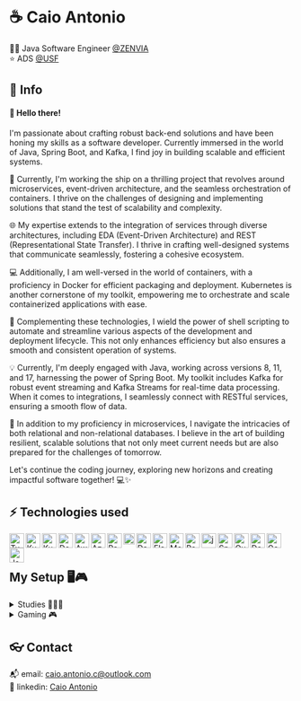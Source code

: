 # :coffee: Caio Antonio

:technologist: Java Software Engineer [@ZENVIA](https://github.com/zenvia)  
:star: ADS [@USF](https://www.usf.edu.br/)<br/>

## :speech_balloon: Info

#### 👋 Hello there!

I'm passionate about crafting robust back-end solutions and have been honing my skills as a software developer. Currently immersed in the world of Java, Spring Boot, and Kafka, I find joy in building scalable and efficient systems.

🚀 Currently, I'm working the ship on a thrilling project that revolves around microservices, event-driven architecture, and the seamless orchestration of containers. I thrive on the challenges of designing and implementing solutions that stand the test of scalability and complexity.

🌐 My expertise extends to the integration of services through diverse architectures, including EDA (Event-Driven Architecture) and REST (Representational State Transfer). I thrive in crafting well-designed systems that communicate seamlessly, fostering a cohesive ecosystem.

💻 Additionally, I am well-versed in the world of containers, with a proficiency in Docker for efficient packaging and deployment. Kubernetes is another cornerstone of my toolkit, empowering me to orchestrate and scale containerized applications with ease.

🔧 Complementing these technologies, I wield the power of shell scripting to automate and streamline various aspects of the development and deployment lifecycle. This not only enhances efficiency but also ensures a smooth and consistent operation of systems.

💡 Currently, I'm deeply engaged with Java, working across versions 8, 11, and 17, harnessing the power of Spring Boot. My toolkit includes Kafka for robust event streaming and Kafka Streams for real-time data processing. When it comes to integrations, I seamlessly connect with RESTful services, ensuring a smooth flow of data.

🔗 In addition to my proficiency in microservices, I navigate the intricacies of both relational and non-relational databases. I believe in the art of building resilient, scalable solutions that not only meet current needs but are also prepared for the challenges of tomorrow.

Let's continue the coding journey, exploring new horizons and creating impactful software together! 💻✨
## :zap: Technologies used

<img align="left" alt="Tux" width="26px" src="https://user-images.githubusercontent.com/58996814/210672715-96d6812c-3358-4395-90a0-be9ba85ba3d7.png" />
<img align="left" alt="Kubernetes" width="26px" src="https://github.com/caioantoniodev/caioantoniodev/assets/58996814/66ea289e-43eb-4c58-8e32-a6c534a82913" />
<img align="left" alt="Kubernetes" width="26px" src="https://github.com/caioantoniodev/caioantoniodev/assets/58996814/6ca7e544-6638-44dc-96cc-76add67c2802" />
<img align="left" alt="Docker" width="26px" src="https://user-images.githubusercontent.com/58996814/210672663-273bf564-be62-46ac-a15b-e04b7abb40e1.png" />
<img align="left" alt="Aws" width="26px" src="https://user-images.githubusercontent.com/58996814/210672543-5f27130f-79c7-4855-95a2-53a8150db17f.png" />
<img align="left" alt="Azure" width="26px" src="https://user-images.githubusercontent.com/58996814/210670950-454907fc-dc2c-47fb-9bd3-e778a1f363f3.png" />
<img align="left" alt="Rabbit" width="26px" src="https://user-images.githubusercontent.com/58996814/210672416-bef9cf2b-8ca5-46c7-a72f-6ff695e4ead5.png" />
<img align="left" alt="Kafka" width="20px" src="https://github.com/caioantoniodev/caioantoniodev/assets/58996814/e32962f7-6572-40eb-b106-8b40b7abd8c5" />
<img align="left" alt="DataDog" width="26px" src="https://user-images.githubusercontent.com/58996814/210672063-5fb03b1a-e4f3-4f60-9a03-138da32a645a.png" />
<img align="left" alt="Elastic" width="26px" src="https://user-images.githubusercontent.com/58996814/210672054-baabc344-6663-44b3-b809-9df5d9f35a62.png" />
<img align="left" alt="Mongodb" width="26px" src="https://user-images.githubusercontent.com/58996814/210673096-ceb725a4-d73e-44a5-a8aa-bb085c5f4415.png" />
<img align="left" alt="Postgres" width="26px" src="https://user-images.githubusercontent.com/58996814/210673083-2901fa98-6451-4917-877b-8e38504b215f.png" />
<img align="left" alt="java" width="26px" src="https://user-images.githubusercontent.com/58996814/210672068-3287d0d0-5874-4a92-bb6d-64fca80660ca.png">
<img align="left" alt="Spring" width="26px" src="https://user-images.githubusercontent.com/58996814/210671608-eaaad734-f3dd-49a0-8418-1781076abc2c.png" />
<img align="left" alt="Quarkus" width="26px" src="https://user-images.githubusercontent.com/58996814/210672047-c5bfe10c-2d9d-4e2b-85bf-db654e178f64.png" />
<img align="left" alt="DotNet" width="26px" src="https://user-images.githubusercontent.com/58996814/210671533-523f8555-4ef4-4adb-aef7-17ade2690f13.png" />
<img align="left" alt="GoLang" width="26px" src="https://emojis.slackmojis.com/emojis/images/1454546974/291/golang.png?1454546974" />
<img align="left" alt="Js" width="26px" src="https://user-images.githubusercontent.com/58996814/210673231-dff22a35-e5fc-44bd-8ec3-a63b64d14d02.png" />
<br />
<br />

## My Setup 🖥️🎮

#### 

<details>
<summary>Studies 👨🏻‍💻</summary>
  
  - **Laptop:** Macbook Air M1 [8GB 256GB]
    
  - **Peripherals:**
    - Keyboard [Cooler Master CK721]
    - Mouse [Cooler Master MM731]
    - Monitor [LG Ultrawide 25" 75hz]
      
  - **Tools:** 
    - JetBrains Toolbox [InttelliJ and DataGrip]
    - VSCode
    - Iterm2 [Fish and Spaceship]
    - Postico
    - Insominia
    - Red
    - NoSQL Workbench
    - Mongosh
    - KCat
</details>

<details>
<summary>Gaming 🎮</summary>

  - **Gaming PC:**
    - Ryzen 5 5600
    - 32GB DDR4
    - GTX 1650
    - SSD NVMe 256GB [SO]
    - SSD NVMe 2TB [Data]
    - Water Cooler 240mm
      
  - **Peripherals:**
    - Keyboard [Cooler Master CK721]
    - Mouse [Cooler Master MM731]
    - Monitor [LG Ultragear 24" 144hz]
    - Headset [Hyper Cloud Stinger Wirelles]
      
  - **Other:** [Any other specific details about your gaming setup]
</details>

## :eyeglasses: Contact

:mailbox_with_mail: email: [caio.antonio.c@outlook.com](mailto:caiocichetti08@gmail.com)  
:link: linkedin: [Caio Antonio](https://www.linkedin.com/in/caioantoniocr)
